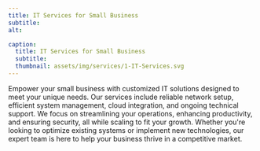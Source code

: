 ```yaml
---
title: IT Services for Small Business
subtitle:
alt:

caption:
  title: IT Services for Small Business
  subtitle: 
  thumbnail: assets/img/services/1-IT-Services.svg
---
```

Empower your small business with customized IT solutions designed to meet your unique needs. Our services include reliable network setup, efficient system management, cloud integration, and ongoing technical support. We focus on streamlining your operations, enhancing productivity, and ensuring security, all while scaling to fit your growth. Whether you're looking to optimize existing systems or implement new technologies, our expert team is here to help your business thrive in a competitive market.

